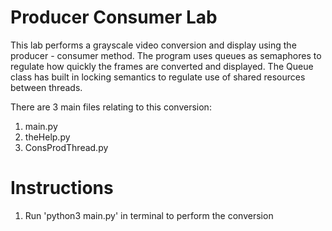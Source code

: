 # Producer Consumer Lab

This lab performs a grayscale video conversion and display using the producer -
consumer method. The program uses queues as semaphores to regulate how quickly
the frames are converted and displayed. The Queue class has built in locking
semantics to regulate use of shared resources between threads.

There are 3 main files relating to this conversion:
1) main.py
2) theHelp.py
3) ConsProdThread.py

# Instructions
1) Run 'python3 main.py' in terminal to perform the conversion
